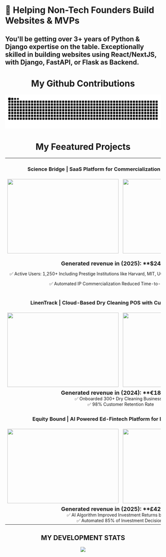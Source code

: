 # 🚀 Helping Non-Tech Founders Build Websites & MVPs  
## You'll be getting over 3+ years of Python & Django expertise on the table. Exceptionally skilled in building websites using React/NextJS, with Django, FastAPI, or Flask as Backend.

<div align="center">
<h1>My Github Contributions</h1>
  <picture>
    <source media="(prefers-color-scheme: dark)" srcset="https://github.com/TalhaBruh/Github-ReadME/blob/output/github-contribution-grid-snake-dark.svg" />
    <source media="(prefers-color-scheme: light)" srcset="https://github.com/TalhaBruh/Github-ReadME/blob/output/github-contribution-grid-snake.svg" />
    <img alt="github-snake" src="https://github.com/TalhaBruh/Github-ReadME/blob/output/github-contribution-grid-snake.svg" />
  </picture></br>
</div>

<div align="center">
<h1>My Feeatured Projects</h1>

<div align="center">
  <table>
    <tr>
      <td align="center" colspan="2">
        <h3>Science Bridge | SaaS Platform for Commercialization of Medical Patent IPs</h3>
      </td>
    </tr>
    <tr>
      <td align="center">
        <img src="https://github.com/user-attachments/assets/bf6ad4e3-3954-4bd2-bb47-6cc4f064eda8" width="360" height="240">
      </td>
      <td align="center">
        <img src="https://github.com/user-attachments/assets/f2f3b81b-7db3-4e29-8e84-26fcb651d943" width="360" height="240">
      </td>
    </tr>
    <tr>
      <td align="center" colspan="2">
        <p><strong style="font-size: 18px;">Generated revenue in (2025): **$24,750**</strong></p>
        <p>✅ Active Users: 1,250+ Including Prestige Institutions like Harvard, MIT, UCLA, VCs & Angels from BlackRock</p>
        <p>✅ Automated IP Commercialization Reduced Time-to-Market by 50%</p>
      </td>
    </tr>
    
<tr>
  <td align="center" colspan="2">
    <h3>LinenTrack | Cloud-Based Dry Cleaning POS with Customer & Driver App</h3>
  </td>
</tr>

<tr>
  <td align="center">
    <img src="https://github.com/user-attachments/assets/1e0d6ae8-1152-4ecc-b540-4fe6acd4c6da" width="360" height="240">
  </td>
  <td align="center">
    <img src="https://github.com/user-attachments/assets/e3404837-1f69-4085-a962-83219a4999cf" width="360" height="240">
  </td>
</tr>

<tr>
  <td align="center" colspan="2">
    <strong style="font-size: 18px;">Generated revenue in (2024): **€18,500**</strong><br>
    ✅ Onboarded 300+ Dry Cleaning Businesses<br>
    ✅ 98% Customer Retention Rate
  </td>
</tr>

<tr>
  <td align="center" colspan="2">
    <h3>Equity Bound | AI Powered Ed-Fintech Platform for Long term Investing</h3>
  </td>
</tr>

<tr>
  <td align="center">
    <img src="https://github.com/user-attachments/assets/8be1c5fd-2ad0-4678-b367-cc8116a7557e" width="360" height="240">
  </td>
  <td align="center">
    <img src="https://github.com/user-attachments/assets/efb35a74-5a2d-4f38-884a-52023e268126" width="360" height="240">
  </td>
</tr>

<tr>
  <td align="center" colspan="2">
    <strong style="font-size: 18px;">Generated revenue in (2025): **£42,300**</strong><br>
    ✅ AI Algorithm Improved Investment Returns by 22%<br>
    ✅ Automated 85% of Investment Decisions
  </td>
</tr>
  </table>
</div>

<div align=center> 
  <h2>MY DEVELOPMENT STATS</h2>
  <img src="https://github-profile-summary-cards.vercel.app/api/cards/profile-details?username=TalhaBruh&theme=algolia">
</div>
